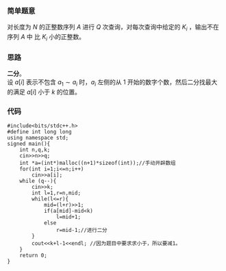 ### 简单题意
对长度为 $N$ 的正整数序列 $A$ 进行 $Q$ 次查询，对每次查询中给定的 $K_i$ ，输出不在序列 $A$ 中 比 $K_i$ 小的正整数。
### 思路
**二分**。   
设 $a[i]$ 表示不包含 $a_1 \sim a_i$ 时，$a_i$ 左侧的从 $1$ 开始的数字个数，然后二分找最大的满足 $a[i]$  小于 $k$ 的位置。
### 代码
```
#include<bits/stdc++.h>
#define int long long
using namespace std;
signed main(){
	int n,q,k;
    cin>>n>>q;
    int *a=(int*)malloc((n+1)*sizeof(int));//手动开辟数组 
    for(int i=1;i<=n;i++)
    	cin>>a[i];
    while (q--){
    	cin>>k;
    	int l=1,r=n,mid;
		while(l<=r){
			mid=(l+r)>>1;
			if(a[mid]-mid<k)
				l=mid+1;
			else 
				r=mid-1;//进行二分 
		}
    	cout<<k+l-1<<endl; //因为题目中要求求小于，所以要减1。
	}
    return 0;
}
```
